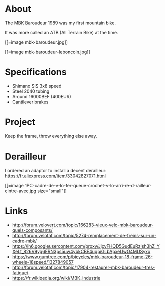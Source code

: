 # About


The MBK Baroudeur 1989 was my first mountain bike.

It was more called an ATB (All Terrain Bike) at the time.

[[=image mbk-baroudeur.jpg]]

[[=image mbk-baroudeur-leboncoin.jpg]]

# Specifications


* Shimano SIS 3x8 speed
* Steel 2040 tubing
* Around 16000BEF (400EUR)
* Cantilever brakes

# Project


Keep the frame, throw everything else away.

# Derailleur


I ordered an adaptor to install a decent derailleur: <https://fr.aliexpress.com/item/33042827071.html>  

[[=image 1PC-cadre-de-v-lo-fer-queue-crochet-v-lo-arri-re-d-railleur-cintre-avec.jpg size="small"]]

# Links


* <http://forum.velovert.com/topic/166283-vieux-velo-mbk-baroudeur-quels-composants/>  
* <http://forum.velotaf.com/topic/5274-remplacement-de-freins-sur-un-cadre-mbk/>  
* <https://lh6.googleusercontent.com/proxy/JjcvFHQD5GudEuRzIsh3hZ_YXeLt_826V9yg6ERN3ps5uw4ybkCBE4ugpiGLbApxeUwO4MUSyxo>  
* <https://www.gumtree.com/p/bicycles/mbk-baroudeur-18-frame-26-wheels-18speed/1327849057>  
* <http://forum.velotaf.com/topic/17904-restaurer-mbk-baroudeur-tres-fatigue/>  
* <https://fr.wikipedia.org/wiki/MBK_industrie>  